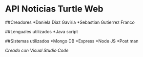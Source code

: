 # API Noticias Turtle Web
	
##Creadores
*Daniela Diaz Gaviria
*Sebastian Gutierrez Franco
	
##Lenguales utilizados
*Java script
	
##Sistemas utilizados
*Mongo DB
*Express
*Node JS
*Post man
	
_Creado con Visual Studio Code_
